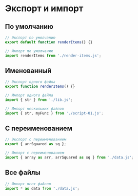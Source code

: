 # Экспорт и импорт

## По умолчанию

```js
// Экспорт по умолчанию
export default function renderItems() {}

// Импорт по умолчанию
import renderItems from './render-items.js';
```

## Именованный

```js
// Экспорт одного файла
export function renderItems() {}

// Импорт одного файла
import { str } from './lib.js';

// Импорт нескольких файлов
import { str, myFunc } from './script-01.js';
```

## С переименованием

```js
// Экспорт с переименованием
export { arrSquared as sq };

// Импорт с переименованием
import { array as arr, arrSquared as sq } from './data.js';
```

## Все файлы

```js
// Импорт всех файлов
import * as data from './data.js';
```
